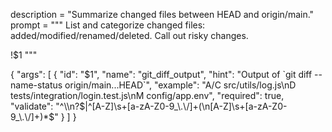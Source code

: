 description = "Summarize changed files between HEAD and origin/main."
prompt = """
List and categorize changed files: added/modified/renamed/deleted. Call out risky changes.


!$1
"""

{
  "args": [
    {
      "id": "$1",
      "name": "git_diff_output",
      "hint": "Output of `git diff --name-status origin/main...HEAD`",
      "example": "A/C src/utils/log.js\nD tests/integration/login.test.js\nM config/app.env",
      "required": true,
      "validate": "^\\n?$|^[A-Z]\\s+[a-zA-Z0-9_\\.\\/]+(\\n[A-Z]\\s+[a-zA-Z0-9_\\.\\/]+)*$"
    }
  ]
}
